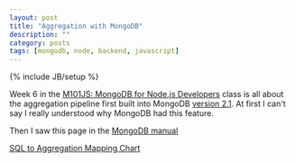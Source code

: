 ```yaml
---
layout: post
title: "Aggregation with MongoDB"
description: ""
category: posts
tags: [mongodb, node, backend, javascript]
---
```

{% include JB/setup %}

Week 6 in the [M101JS: MongoDB for Node.js Developers](https://university.mongodb.com/courses/M101JS/about) class is all about the aggregation pipeline first built into MongoDB [version 2.1](http://blog.mongodb.org/post/16015854270/operations-in-the-new-aggregation-framework). At first I can't say I really understood why MongoDB had this feature.

Then I saw this page in the [MongoDB manual](https://docs.mongodb.org/manual/)


[SQL to Aggregation Mapping Chart](https://docs.mongodb.org/manual/reference/sql-aggregation-comparison/)



